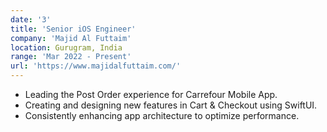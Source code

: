 ```yaml
---
date: '3'
title: 'Senior iOS Engineer'
company: 'Majid Al Futtaim'
location: Gurugram, India
range: 'Mar 2022 - Present'
url: 'https://www.majidalfuttaim.com/'
---
```


- Leading the Post Order experience for Carrefour Mobile App.
- Creating and designing new features in Cart & Checkout using SwiftUI.
- Consistently enhancing app architecture to optimize performance.